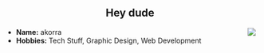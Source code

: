 <h2 align="center">Hey dude</h2>
<div align="center">
  <img src="https://78.media.tumblr.com/754ddea4034d95844c2a1593e2db6558/tumblr_owwoh0j7wg1wbxqk4o1_540.gif" align="right">
</div>
<ul>
  <li><b>Name:</b> akorra</li>
  <li><b>Hobbies:</b> Tech Stuff, Graphic Design, Web Development</li>
</ul>
